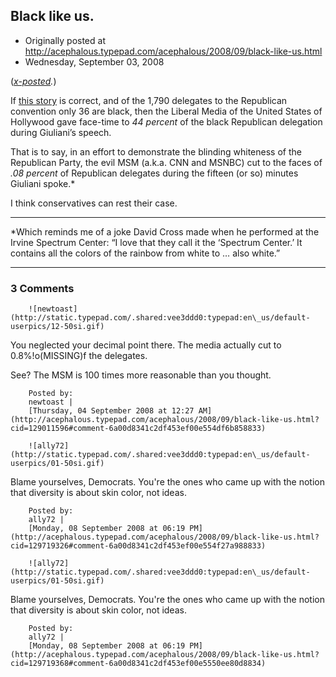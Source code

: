 ## Black like us.

 * Originally posted at http://acephalous.typepad.com/acephalous/2008/09/black-like-us.html
 * Wednesday, September 03, 2008



(_[x-posted](http://edgeofthewest.wordpress.com/2008/09/03/black-like-us/)._)

If [this story](http://www.usatoday.com/news/politics/election2008/2008-09-01-diversity\_N.htm)
is correct, and of the 1,790 delegates to the Republican convention
only 36 are black, then the Liberal Media of the United States of
Hollywood gave face-time to _44 percent_ of the black Republican delegation during Giuliani’s speech.

That is to say, in an effort to demonstrate the blinding whiteness of the Republican Party, the evil MSM (a.k.a. CNN and MSNBC) cut to the faces of _.08 percent_ of Republican delegates during the fifteen (or so) minutes Giuliani spoke.\*

I think conservatives can rest their case.

* * *

\*Which reminds me of a joke David Cross made when he performed at the
Irvine Spectrum Center: “I love that they call it the ‘Spectrum
Center.’ It contains all the colors of the rainbow from white to … also
white.”

		

* * *

### 3 Comments 

		

                
[]()

	

		![newtoast](http://static.typepad.com/.shared:vee3ddd0:typepad:en\_us/default-userpics/12-50si.gif)
	

	

		

You neglected your decimal point there. The media actually cut to 0.8%!o(MISSING)f the delegates.

See? The MSM is 100 times more reasonable than you thought.

	

		Posted by:
		newtoast |
		[Thursday, 04 September 2008 at 12:27 AM](http://acephalous.typepad.com/acephalous/2008/09/black-like-us.html?cid=129011596#comment-6a00d8341c2df453ef00e554df6b858833)

[]()

	

		![ally72](http://static.typepad.com/.shared:vee3ddd0:typepad:en\_us/default-userpics/01-50si.gif)
	

	

		

Blame yourselves, Democrats. You're the ones who came up with the notion that diversity is about skin color, not ideas. 

	

		Posted by:
		ally72 |
		[Monday, 08 September 2008 at 06:19 PM](http://acephalous.typepad.com/acephalous/2008/09/black-like-us.html?cid=129719326#comment-6a00d8341c2df453ef00e554f27a988833)

[]()

	

		![ally72](http://static.typepad.com/.shared:vee3ddd0:typepad:en\_us/default-userpics/01-50si.gif)
	

	

		

Blame yourselves, Democrats. You're the ones who came up with the notion that diversity is about skin color, not ideas. 

	

		Posted by:
		ally72 |
		[Monday, 08 September 2008 at 06:19 PM](http://acephalous.typepad.com/acephalous/2008/09/black-like-us.html?cid=129719368#comment-6a00d8341c2df453ef00e5550ee80d8834)

		

        